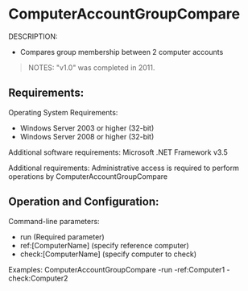 
# ComputerAccountGroupCompare

DESCRIPTION: 
- Compares group membership between 2 computer accounts

> NOTES: "v1.0" was completed in 2011. 

## Requirements:

Operating System Requirements:
- Windows Server 2003 or higher (32-bit)
- Windows Server 2008 or higher (32-bit)

Additional software requirements:
Microsoft .NET Framework v3.5

Additional requirements:
Administrative access is required to perform operations by ComputerAccountGroupCompare


## Operation and Configuration:

Command-line parameters:
- run (Required parameter)
- ref:[ComputerName] (specify reference computer)
- check:[ComputerName] (specify computer to check)

Examples:
ComputerAccountGroupCompare -run -ref:Computer1 -check:Computer2
